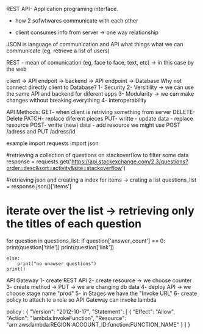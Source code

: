 REST API- Application programing interface.

- how 2 sofwtwares communicate with each other

- client consumes info from server -> one way relationship

JSON is language of communication and API what things what we can communicate (eg, retrieve a list of users)

REST - mean of comunication (eg, face to face, text, etc) -> in this case by the web 

client ->  API endpoit -> backend -> API endpoint -> Database
Why not connect directly client to Database? 
    1- Security
    2- Versitility -> we can use the same API and backend for diferent apps
    3- Modularity -> we can make changes without breaking everything
    4- interoperability 

API Methods:
GET- when client is retriving something from server
DELETE- Delete
PATCH- replace diferent pieces 
PUT- writte - update data - replace resource
POST- writte (new) data - add resource
we might use POST /adress and PUT /adress/id

example
import requests
import json

#retrieving a collection of questions on stackoverflow to filter some data
response = requests.get('https://api.stackexchange.com/2.3/questions?order=desc&sort=activity&site=stackoverflow')

#retrieving json and creating a index for items -> crating a list
questions_list = response.json()['items']

# iterate over the list -> retrieving only the titles of each question
for question in questions_list:
    if question['answer_count'] == 0:
        print(question['title'])
        print(question['link'])
       
    else:
        print("no unawser questions")
    print()


API Gateway
1- create REST API
2- create resource -> we choose counter
3- create method -> PUT -> we are changing db data
4- deploy API -> we choose stage name "prod"
5- in Stages we have the "Invoke URL"
6- create policy to attach to a role so API Gateway can invoke lambda

policy :
{
    "Version": "2012-10-17",
    "Statement": [
        {
            "Effect": "Allow",
            "Action": "lambda:InvokeFunction",
            "Resource": "arn:aws:lambda:REGION:ACCOUNT_ID:function:FUNCTION_NAME"
        }
    ]
}
